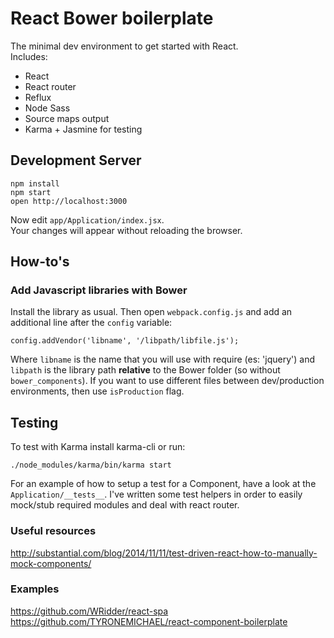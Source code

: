 React Bower boilerplate
=====================

The minimal dev environment to get started with React.  
Includes:
- React
- React router
- Reflux
- Node Sass
- Source maps output
- Karma + Jasmine for testing


## Development Server

```
npm install
npm start
open http://localhost:3000
```

Now edit `app/Application/index.jsx`.  
Your changes will appear without reloading the browser.


## How-to's

### Add Javascript libraries with Bower 

Install the library as usual. Then open `webpack.config.js` and add an additional line after the `config` variable:

```
config.addVendor('libname', '/libpath/libfile.js');
```

Where `libname` is the name that you will use with require (es: 'jquery') and `libpath` is the library path **relative** to the Bower folder (so without `bower_components`). If you want to use different files between dev/production environments, then use `isProduction` flag.


## Testing

To test with Karma install karma-cli or run:

```
./node_modules/karma/bin/karma start
```

For an example of how to setup a test for a Component, have a look at the `Application/__tests__`.
I've written some test helpers in order to easily mock/stub required modules and deal with react router.



### Useful resources

http://substantial.com/blog/2014/11/11/test-driven-react-how-to-manually-mock-components/


### Examples

https://github.com/WRidder/react-spa
https://github.com/TYRONEMICHAEL/react-component-boilerplate
